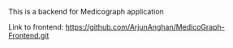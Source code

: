 This is a backend for Medicograph application

Link to frontend: https://github.com/ArjunAnghan/MedicoGraph-Frontend.git
